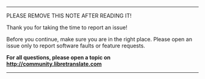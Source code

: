 ****************************************
PLEASE REMOVE THIS NOTE AFTER READING IT!

Thank you for taking the time to report an issue!

Before you continue, make sure you are in the right place. Please open an issue only to report software faults or feature requests. 

**For all questions, please open a topic on http://community.libretranslate.com**
****************************************
